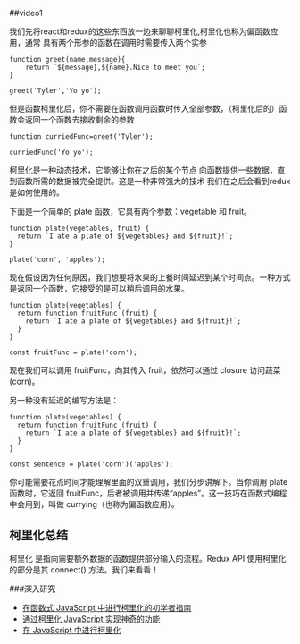 ##video1

我们先将react和redux的这些东西放一边来聊聊柯里化,柯里化也称为偏函数应用，通常 具有两个形参的函数在调用时需要传入两个实参

```
function greet(name,message){
	return `${message},${name}.Nice to meet you`;
}

greet('Tyler','Yo yo');
```
但是函数柯里化后，你不需要在函数调用函数时传入全部参数，（柯里化后的）函数会返回一个函数去接收剩余的参数

```
function curriedFunc=greet('Tyler');

curriedFunc('Yo yo');
```
柯里化是一种动态技术，它能够让你在之后的某个节点 向函数提供一些数据，直到函数所需的数据被完全提供。这是一种非常强大的技术 我们在之后会看到redux是如何使用的。



下面是一个简单的 plate 函数，它具有两个参数：vegetable 和 fruit。

```
function plate(vegetables, fruit) {
  return `I ate a plate of ${vegetables} and ${fruit}!`;
}

plate('corn', 'apples');
```
现在假设因为任何原因，我们想要将水果的上餐时间延迟到某个时间点。一种方式是返回一个函数，它接受的是可以稍后调用的水果。

```
function plate(vegetables) {
  return function fruitFunc (fruit) {
    return `I ate a plate of ${vegetables} and ${fruit}!`;
  }
}

const fruitFunc = plate('corn');
```

现在我们可以调用 fruitFunc，向其传入 fruit，依然可以通过 closure 访问蔬菜 (corn)。

另一种没有延迟的编写方法是：

```
function plate(vegetables) {
  return function fruitFunc (fruit) {
    return `I ate a plate of ${vegetables} and ${fruit}!`;
  }
}

const sentence = plate('corn')('apples');
```

你可能需要花点时间才能理解里面的双重调用，我们分步讲解下。当你调用 plate 函数时，它返回 fruitFunc，后者被调用并传递“apples”。这一技巧在函数式编程中会用到，叫做 currying（也称为偏函数应用）。

## 柯里化总结
柯里化 是指向需要额外数据的函数提供部分输入的流程。Redux API 使用柯里化的部分是其 connect() 方法。我们来看看！

###深入研究

* [在函数式 JavaScript 中进行柯里化的初学者指南](https://www.sitepoint.com/currying-in-functional-javascript/)
* [通过柯里化 JavaScript 实现神奇的功能](https://blog.carbonfive.com/2015/01/14/gettin-freaky-functional-wcurried-javascript/)
* [在 JavaScript 中进行柯里化](http://kevvv.in/currying-in-javascript/)